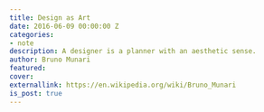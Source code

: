 ```yaml
---
title: Design as Art
date: 2016-06-09 00:00:00 Z
categories:
- note
description: A designer is a planner with an aesthetic sense.
author: Bruno Munari
featured: 
cover: 
externallink: https://en.wikipedia.org/wiki/Bruno_Munari
is_post: true
---
```


